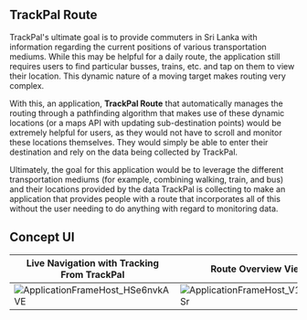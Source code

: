 ## TrackPal Route

TrackPal's ultimate goal is to provide commuters in Sri Lanka with information regarding the current positions of various transportation mediums. While this may be helpful for a daily route, the application still requires users to find particular busses, trains, etc. and tap on them to view their location. This dynamic nature of a moving target makes routing very complex.

With this, an application, **TrackPal Route** that automatically manages the routing through a pathfinding algorithm that makes use of these dynamic locations (or a maps API with updating sub-destination points) would be extremely helpful for users, as they would not have to scroll and monitor these locations themselves. They would simply be able to enter their destination and rely on the data being collected by TrackPal.

Ultimately, the goal for this application would be to leverage the different transportation mediums (for example, combining walking, train, and bus) and their locations provided by the data TrackPal is collecting to make an application that provides people with a route that incorporates all of this without the user needing to do anything with regard to monitoring data.

## Concept UI

| Live Navigation with Tracking From TrackPal                  | Route Overview View                                          | Plan Route Using Multiple Mediums                            |
| ------------------------------------------------------------ | ------------------------------------------------------------ | ------------------------------------------------------------ |
| ![ApplicationFrameHost_HSe6nvkAVE](https://user-images.githubusercontent.com/29003194/72750742-a7cdd980-3b8b-11ea-8ba4-feeea1939db9.png) | ![ApplicationFrameHost_V1SPM8nxSr](https://user-images.githubusercontent.com/29003194/72751136-c08abf00-3b8c-11ea-9493-b8e3af42b58b.png) | ![ApplicationFrameHost_J1S1cRc3fx](https://user-images.githubusercontent.com/29003194/72750826-e2d00d00-3b8b-11ea-94a5-62ef87270872.png) |

